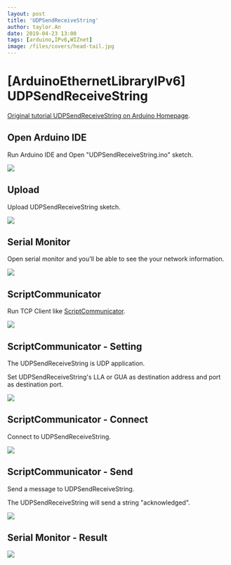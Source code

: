 ```yaml
---
layout: post
title: 'UDPSendReceiveString'
author: taylor.An
date: 2019-04-23 13:00
tags: [arduino,IPv6,WIZnet]
image: /files/covers/head-tail.jpg
---
```


<a id="forkme" href="https://github.com/Wiznet/Ethernet/tree/IPv6"></a>

# [ArduinoEthernetLibraryIPv6] UDPSendReceiveString

[Original tutorial UDPSendReceiveString on Arduino Homepage](https://www.arduino.cc/en/Tutorial/UDPSendReceiveString).

## Open Arduino IDE

Run Arduino IDE and Open "UDPSendReceiveString.ino" sketch.

![](https://github.com/Wiznet/Ethernet/wiki/Jpg/IPv6/UDPSendReceiveString/1-IDE-Open.JPG)

## Upload

Upload UDPSendReceiveString sketch.

![](https://github.com/Wiznet/Ethernet/wiki/Jpg/IPv6/UDPSendReceiveString/2-IDE-Upload.JPG)

## Serial Monitor

Open serial monitor and you'll be able to see the your network information.

![](https://github.com/Wiznet/Ethernet/wiki/Jpg/IPv6/UDPSendReceiveString/3-Serial%20Monitor.JPG)

## ScriptCommunicator

Run TCP Client like [ScriptCommunicator](https://sourceforge.net/projects/scriptcommunicator/).

![](https://github.com/Wiznet/Ethernet/wiki/Jpg/IPv6/UDPSendReceiveString/4-ScriptCommunicator-Empty.JPG)

## ScriptCommunicator - Setting

The UDPSendReceiveString is UDP application.

Set UDPSendReceiveString's LLA or GUA as destination address and port as destination port.

![](https://github.com/Wiznet/Ethernet/wiki/Jpg/IPv6/UDPSendReceiveString/5-ScriptCommunicator-Settings.JPG)

## ScriptCommunicator - Connect

Connect to UDPSendReceiveString.

![](https://github.com/Wiznet/Ethernet/wiki/Jpg/IPv6/UDPSendReceiveString/6-ScriptCommunicator-Connect.JPG)

## ScriptCommunicator - Send

Send a message to UDPSendReceiveString.

The UDPSendReceiveString will send a string "acknowledged".

![](https://github.com/Wiznet/Ethernet/wiki/Jpg/IPv6/UDPSendReceiveString/7-ScriptCommunicator-Send.JPG)

## Serial Monitor - Result

![](https://github.com/Wiznet/Ethernet/wiki/Jpg/IPv6/UDPSendReceiveString/8-Serial%20Monitor.JPG)

